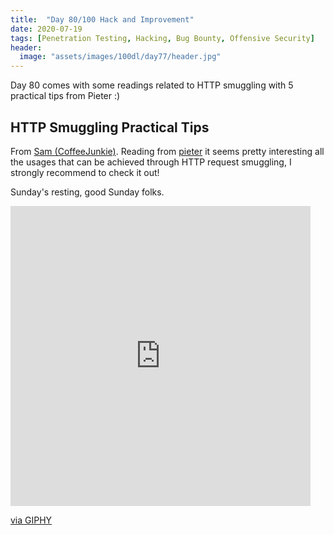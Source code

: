 ```yaml
---
title:  "Day 80/100 Hack and Improvement"
date: 2020-07-19
tags: [Penetration Testing, Hacking, Bug Bounty, Offensive Security]
header: 
  image: "assets/images/100dl/day77/header.jpg"
---
```

Day 80 comes with some readings related to HTTP smuggling with 5 practical tips from Pieter :)

## HTTP Smuggling Practical Tips

From [Sam (CoffeeJunkie)](https://twitter.com/coffeejunkiee_). Reading from [pieter](https://twitter.com/honoki) it seems pretty interesting all the usages that can be achieved through HTTP request smuggling, I strongly recommend to check it out! 

Sunday's resting, good Sunday folks.  

<iframe src="https://giphy.com/embed/xUOrwaM86djhHaavV6" width="480" height="480" frameBorder="0" class="giphy-embed" allowFullScreen></iframe><p><a href="https://giphy.com/gifs/loop-watch-eye-xUOrwaM86djhHaavV6">via GIPHY</a></p>